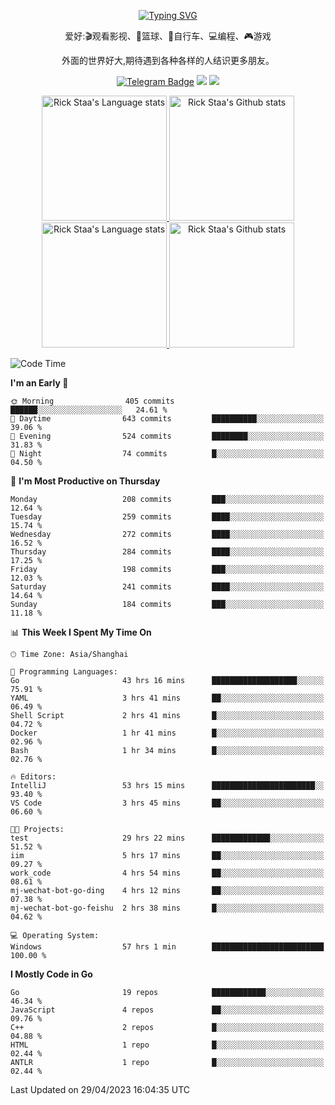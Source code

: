 <div align="center"> 

[![Typing SVG](https://readme-typing-svg.herokuapp.com?size=25&duration=2500&color=eeeeee&vCenter=true&width=200&height=40&lines=Hi+there+%F0%9F%91%8B%F0%9F%8F%BB;I'm+DanBai)](https://git.io/typing-svg)

爱好:🎬观看影视、🏀篮球、🚴自行车、💻编程、🎮游戏

外面的世界好大,期待遇到各种各样的人结识更多朋友。

[![Telegram Badge](https://img.shields.io/badge/-Telegram-blue?style=flat&logo=Telegram&logoColor=white)](https://t.me/danbai9420) 
[![](https://img.shields.io/badge/-Blog-brightgreen?style=flat&logo=Blogger&logoColor=white)](https://p00q.cn)
[![](https://img.shields.io/badge/-Email-red?style=flat&logo=Mail.Ru&logoColor=white)](mailto:danbai@88.com)
</div>

<!-- Light Mode -->
<div align="center"> 
<a href="https://github.com/anuraghazra/github-readme-stats#gh-light-mode-only">
<img height=200 src="https://github-readme-stats-git-master-rstaa-rickstaa.vercel.app/api/top-langs/?username=danbai225&layout=compact&langs_count=10&hide_border=1&role=OWNER,COLLABORATOR#gh-light-mode-only" alt="Rick Staa's Language stats" />
</a>
<a href="https://github.com/anuraghazra/github-readme-stats#gh-light-mode-only">
<img height=200 src="https://github-readme-stats-git-master-rstaa-rickstaa.vercel.app/api?username=danbai225&show_icons=true&count_private=true&line_height=28&hide_border=1&include_all_commits=true&card_width=450&role=OWNER,COLLABORATOR&exclude_repo=github-readme-stats#gh-light-mode-only" alt="Rick Staa's Github stats" />
</a>
</div>

<!-- Dark Mode -->
<div align="center"> 
<a href="https://github.com/anuraghazra/github-readme-stats#gh-dark-mode-only">
<img height=200 src="https://github-readme-stats-git-master-rstaa-rickstaa.vercel.app/api/top-langs/?username=danbai225&layout=compact&langs_count=10&hide_border=1&role=OWNER,COLLABORATOR&theme=github_dark#gh-dark-mode-only" alt="Rick Staa's Language stats" />
</a>
<a href="https://github.com/anuraghazra/github-readme-stats#gh-dark-mode-only">
<img height=200 src="https://github-readme-stats-git-master-rstaa-rickstaa.vercel.app/api?username=danbai225&show_icons=true&count_private=true&line_height=28&hide_border=1&include_all_commits=true&card_width=450&role=OWNER,COLLABORATOR&exclude_repo=github-readme-stats&theme=github_dark#gh-dark-mode-only" alt="Rick Staa's Github stats" />
</a>
</div>

<!--START_SECTION:waka-->
![Code Time](http://img.shields.io/badge/Code%20Time-231%20hrs%2015%20mins-blue)

**I'm an Early 🐤** 

```text
🌞 Morning                405 commits         ██████░░░░░░░░░░░░░░░░░░░   24.61 % 
🌆 Daytime                643 commits         ██████████░░░░░░░░░░░░░░░   39.06 % 
🌃 Evening                524 commits         ████████░░░░░░░░░░░░░░░░░   31.83 % 
🌙 Night                  74 commits          █░░░░░░░░░░░░░░░░░░░░░░░░   04.50 % 
```
📅 **I'm Most Productive on Thursday** 

```text
Monday                   208 commits         ███░░░░░░░░░░░░░░░░░░░░░░   12.64 % 
Tuesday                  259 commits         ████░░░░░░░░░░░░░░░░░░░░░   15.74 % 
Wednesday                272 commits         ████░░░░░░░░░░░░░░░░░░░░░   16.52 % 
Thursday                 284 commits         ████░░░░░░░░░░░░░░░░░░░░░   17.25 % 
Friday                   198 commits         ███░░░░░░░░░░░░░░░░░░░░░░   12.03 % 
Saturday                 241 commits         ████░░░░░░░░░░░░░░░░░░░░░   14.64 % 
Sunday                   184 commits         ███░░░░░░░░░░░░░░░░░░░░░░   11.18 % 
```


📊 **This Week I Spent My Time On** 

```text
🕑︎ Time Zone: Asia/Shanghai

💬 Programming Languages: 
Go                       43 hrs 16 mins      ███████████████████░░░░░░   75.91 % 
YAML                     3 hrs 41 mins       ██░░░░░░░░░░░░░░░░░░░░░░░   06.49 % 
Shell Script             2 hrs 41 mins       █░░░░░░░░░░░░░░░░░░░░░░░░   04.72 % 
Docker                   1 hr 41 mins        █░░░░░░░░░░░░░░░░░░░░░░░░   02.96 % 
Bash                     1 hr 34 mins        █░░░░░░░░░░░░░░░░░░░░░░░░   02.76 % 

🔥 Editors: 
IntelliJ                 53 hrs 15 mins      ███████████████████████░░   93.40 % 
VS Code                  3 hrs 45 mins       ██░░░░░░░░░░░░░░░░░░░░░░░   06.60 % 

🐱‍💻 Projects: 
test                     29 hrs 22 mins      █████████████░░░░░░░░░░░░   51.52 % 
iim                      5 hrs 17 mins       ██░░░░░░░░░░░░░░░░░░░░░░░   09.27 % 
work_code                4 hrs 54 mins       ██░░░░░░░░░░░░░░░░░░░░░░░   08.61 % 
mj-wechat-bot-go-ding    4 hrs 12 mins       ██░░░░░░░░░░░░░░░░░░░░░░░   07.38 % 
mj-wechat-bot-go-feishu  2 hrs 38 mins       █░░░░░░░░░░░░░░░░░░░░░░░░   04.62 % 

💻 Operating System: 
Windows                  57 hrs 1 min        █████████████████████████   100.00 % 
```

**I Mostly Code in Go** 

```text
Go                       19 repos            ████████████░░░░░░░░░░░░░   46.34 % 
JavaScript               4 repos             ██░░░░░░░░░░░░░░░░░░░░░░░   09.76 % 
C++                      2 repos             █░░░░░░░░░░░░░░░░░░░░░░░░   04.88 % 
HTML                     1 repo              █░░░░░░░░░░░░░░░░░░░░░░░░   02.44 % 
ANTLR                    1 repo              █░░░░░░░░░░░░░░░░░░░░░░░░   02.44 % 
```




 Last Updated on 29/04/2023 16:04:35 UTC
<!--END_SECTION:waka-->
